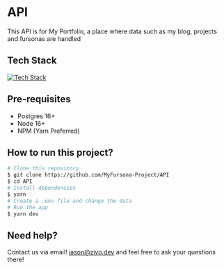 # API

This API is for My Portfolio, a place where data such as my blog, projects and fursonas are handled

## Tech Stack

[![Tech Stack](https://skillicons.dev/icons?i=ts,nodejs,graphql,prisma,postgres,apollo)](https://skillicons.dev)

## Pre-requisites
- Postgres 16+
- Node 16+
- NPM (Yarn Preferred) 

## How to run this project?

```bash
# Clone this repository
$ git clone https://github.com/MyFursona-Project/API
$ cd API
# Install dependencies
$ yarn
# Create a .env file and change the data
# Run the app
$ yarn dev
```

## Need help?
Contact us via email! [jason@zivo.dev](mailto:jason@zivo.dev) and feel free to ask your questions there!

